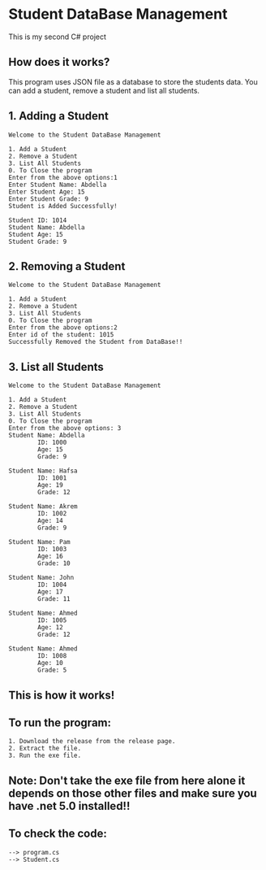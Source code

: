 # Student DataBase Management 

This is my second C# project

## How does it works?
This program uses JSON file as a database to store the students data.
You can add a student, remove a student and list all students.

## 1. Adding a Student
```
Welcome to the Student DataBase Management

1. Add a Student
2. Remove a Student
3. List All Students
0. To Close the program
Enter from the above options:1
Enter Student Name: Abdella
Enter Student Age: 15
Enter Student Grade: 9
Student is Added Successfully!

Student ID: 1014
Student Name: Abdella
Student Age: 15
Student Grade: 9
```

## 2. Removing a Student
```
Welcome to the Student DataBase Management

1. Add a Student
2. Remove a Student
3. List All Students
0. To Close the program
Enter from the above options:2
Enter id of the student: 1015
Successfully Removed the Student from DataBase!!
```

## 3. List all Students
```
Welcome to the Student DataBase Management

1. Add a Student
2. Remove a Student
3. List All Students
0. To Close the program
Enter from the above options: 3
Student Name: Abdella
        ID: 1000
        Age: 15
        Grade: 9

Student Name: Hafsa
        ID: 1001
        Age: 19
        Grade: 12

Student Name: Akrem
        ID: 1002
        Age: 14
        Grade: 9

Student Name: Pam
        ID: 1003
        Age: 16
        Grade: 10

Student Name: John
        ID: 1004
        Age: 17
        Grade: 11

Student Name: Ahmed
        ID: 1005
        Age: 12
        Grade: 12

Student Name: Ahmed
        ID: 1008
        Age: 10
        Grade: 5
```

<h2>This is how it works!</h2>

## To run the program:
```
1. Download the release from the release page.
2. Extract the file.
3. Run the exe file.
```
<h2>Note: Don't take the exe file from here alone it depends on those other files and make sure you have .net 5.0 installed!!</h2>

## To check the code:
```
--> program.cs
--> Student.cs
```


